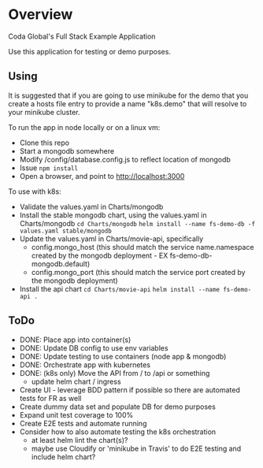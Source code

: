 # Overview

Coda Global's Full Stack Example Application

Use this application for testing or demo purposes.

## Using

It is suggested that if you are going to use minikube for the demo that you create a hosts file entry to provide a name "k8s.demo" that will resolve to your minikube cluster.

To run the app in node locally or on a linux vm:

- Clone this repo
- Start a mongodb somewhere
- Modify /config/database.config.js to reflect location of mongodb
- Issue `npm install`
- Open a browser, and point to <http://localhost:3000>

To use with k8s:

- Validate the values.yaml in Charts/mongodb
- Install the stable mongodb chart, using the values.yaml in Charts/mongodb
  `cd Charts/mongodb`
  `helm install --name fs-demo-db -f values.yaml stable/mongodb`
- Update the values.yaml in Charts/movie-api, specifically
  - config.mongo_host (this should match the service name.namespace created by the mongodb deployment - EX fs-demo-db-mongodb.default)
  - config.mongo_port (this should match the service port created by the mongodb deployment)
- Install the api chart
  `cd Charts/movie-api`
  `helm install --name fs-demo-api .`

## ToDo

- DONE: Place app into container(s)
- DONE: Update DB config to use env variables
- DONE: Update testing to use containers (node app & mongodb)
- DONE: Orchestrate app with kubernetes
- DONE: (k8s only) Move the API from / to /api or something
  - update helm chart / ingress
- Create UI - leverage BDD pattern if possible so there are automated tests for FR as well
- Create dummy data set and populate DB for demo purposes
- Expand unit test coverage to 100%
- Create E2E tests and automate running
- Consider how to also automate testing the k8s orchestration
  - at least helm lint the chart(s)?
  - maybe use Cloudify or 'minikube in Travis' to do E2E testing and include helm chart?